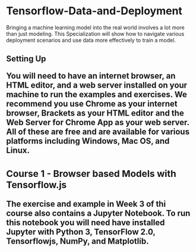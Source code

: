# Tensorflow-Data-and-Deployment

Bringing a machine learning model into the real world involves a lot more than just modeling. This Specialization will show how to navigate various deployment scenarios and use data more effectively to train a model.

<h2>Setting Up<h/2>

You will need to have an internet browser, an HTML editor, and a web server installed on your machine to run the examples and exercises. We recommend you use Chrome as your internet browser, Brackets as your HTML editor and the Web Server for Chrome App as your web server. All of these are free and are available for various platforms including Windows, Mac OS, and Linux.

<h3>Course 1 - Browser based Models with Tensorflow.js</h3>

The exercise and example in Week 3 of thi course also contains a Jupyter Notebook. To run this notebook you will need have installed Jupyter with Python 3, TensorFlow 2.0, Tensorflowjs, NumPy, and Matplotlib.

